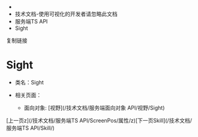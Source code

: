   * [](/)
  * 技术文档-使用可视化的开发者请忽略此文档
  * 服务端TS API
  * Sight

复制链接

# Sight

  * 类名：Sight

  * 相关页面：

    * 面向对象: [视野](/技术文档/服务端面向对象 API/视野/Sight)

[上一页z](/技术文档/服务端TS API/ScreenPos/属性/z)[下一页Skill](/技术文档/服务端TS API/Skill/)


